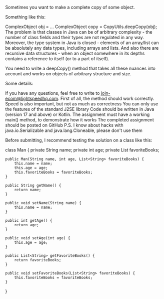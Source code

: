 Sometimes you want to make a complete copy of some object.

Something like this:

ComplexObject obj = ...
ComplexObject copy = CopyUtils.deepCopy(obj);
The problem is that classes in Java can be of arbitrary complexity - the number of class fields and their types are not regulated in any way. Moreover, the type system in Java is closed - elements of an array/list can be absolutely any data types, including arrays and lists. And also there are recursive data structures - when an object somewhere in its depths contains a reference to itself (or to a part of itself).

You need to write a deepCopy() method that takes all these nuances into account and works on objects of arbitrary structure and size.

Some details:

If you have any questions, feel free to write to join-ecom@lightspeedhq.com.
First of all, the method should work correctly. Speed is also important, but not as much as correctness
You can only use the features of the standard J2SE library
Code should be written in Java (version 17 and above) or Kotlin.
The assignment must have a working main() method, to demonstrate how it works
The completed assignment should be posted on GitHub
P.S. I know about hacks with java.io.Serializable and java.lang.Cloneable, please don't use them

Before submitting, I recommend testing the solution on a class like this:

class Man {
	private String name;
	private int age;
	private List<String> favoriteBooks;

	public Man(String name, int age, List<String> favoriteBooks) {
		this.name = name;
		this.age = age;
		this.favoriteBooks = favoriteBooks;
	}

	public String getName() {
		return name;
	}

	public void setName(String name) {
		this.name = name;
	}

	public int getAge() {
		return age;
	}

	public void setAge(int age) {
		this.age = age;
	}

	public List<String> getFavoriteBooks() {
		return favoriteBooks;
	}

	public void setFavoriteBooks(List<String> favoriteBooks) {
		this.favoriteBooks = favoriteBooks;
	}
	
}
